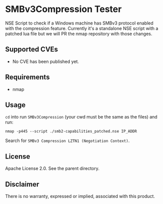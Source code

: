 # SMBv3Compression Tester

NSE Script to check if a Windows machine has SMBv3 protocol enabled with the compression feature.
Currently it's a standalone NSE script with a patched lua file but we will PR the nmap repository with those changes.

## Supported CVEs

* No CVE has been published yet.

## Requirements

* nmap

## Usage
`cd` into run `SMBv3Compression` (your cwd must be the same as the files) and run:

    nmap -p445 --script ./smb2-capabilities_patched.nse IP_ADDR

Search for `SMBv3 Compression LZTN1 (Negotiation Context)`.

## License
Apache License 2.0. See the parent directory.


## Disclaimer
There is no warranty, expressed or implied, associated with this product.
